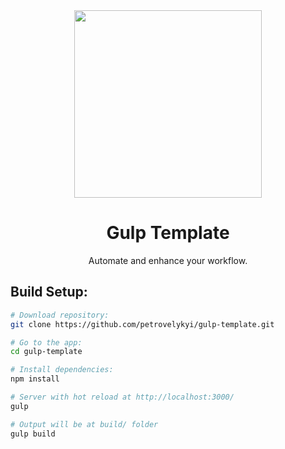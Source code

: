 <div align="center">
  <img width="300" src="https://gulpjs.com/img/gulp-white-text.svg">
  <h1>Gulp Template</h1>
  <p>
    Automate and enhance your workflow.
  </p>
  
</div>


## Build Setup:

``` bash
# Download repository:
git clone https://github.com/petrovelykyi/gulp-template.git

# Go to the app:
cd gulp-template

# Install dependencies:
npm install

# Server with hot reload at http://localhost:3000/
gulp

# Output will be at build/ folder
gulp build
